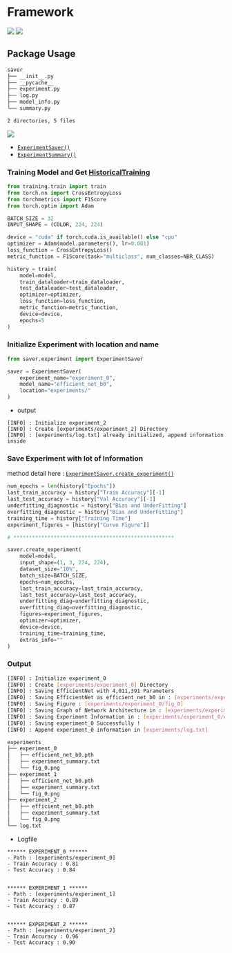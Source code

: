 # Framework
![](https://i.imgur.com/AmDCwzR.png)
![](https://i.imgur.com/G94ES7K.png)
## Package Usage
~~~bash
saver
├── __init__.py
├── __pycache__
├── experiment.py
├── log.py
├── model_info.py
└── summary.py

2 directories, 5 files
~~~
![](https://i.imgur.com/XZvtey1.png)
- [`ExperimentSaver()`](/saver/experiment.py)
- [`ExperimentSummary()`](/saver/summary.py)

### Training Model and Get [HistoricalTraining](https://github.com/widium/Pytorch-Training-Toolkit)
~~~python
from training.train import train
from torch.nn import CrossEntropyLoss
from torchmetrics import F1Score
from torch.optim import Adam

BATCH_SIZE = 32
INPUT_SHAPE = (COLOR, 224, 224)

device = "cuda" if torch.cuda.is_available() else "cpu"
optimizer = Adam(model.parameters(), lr=0.001)
loss_function = CrossEntropyLoss()
metric_function = F1Score(task="multiclass", num_classes=NBR_CLASS)

history = train(
    model=model,
    train_dataloader=train_dataloader,
    test_dataloader=test_dataloader,
    optimizer=optimizer,
    loss_function=loss_function,
    metric_function=metric_function,
    device=device,
    epochs=5
)
~~~
### Initialize Experiment with location and name
~~~python
from saver.experiment import ExperimentSaver

saver = ExperimentSaver(
    experiment_name="experiment_0",
    model_name="efficient_net_b0",
    location="experiments/"
)
~~~
- output
~~~
[INFO] : Initialize experiment_2
[INFO] : Create [experiments/experiment_2] Directory
[INFO] : [experiments/log.txt] already initialized, append information inside
~~~
### Save Experiment with lot of Information
method detail here : [`ExperimentSaver.create_experiment()`](/saver/experiment.py)
~~~python
num_epochs = len(history["Epochs"])
last_train_accuracy = history["Train Accuracy"][-1]
last_test_accuracy = history["Val Accuracy"][-1]
underfitting_diagnostic = history["Bias and UnderFitting"]
overfitting_diagnostic = history["Bias and UnderFitting"]
training_time = history["Training Time"]
experiment_figures = [history["Curve Figure"]]

# ****************************************************

saver.create_experiment(
    model=model,
    input_shape=(1, 3, 224, 224),
    dataset_size="10%",
    batch_size=BATCH_SIZE,
    epochs=num_epochs,
    last_train_accuracy=last_train_accuracy,
    last_test_accuracy=last_test_accuracy,
    underfitting_diag=underfitting_diagnostic,
    overfitting_diag=overfitting_diagnostic,
    figures=experiment_figures,
    optimizer=optimizer,
    device=device,
    training_time=training_time,
    extras_info=""
)
~~~
### Output
~~~bash
[INFO] : Initialize experiment_0
[INFO] : Create [experiments/experiment_0] Directory
[INFO] : Saving EfficientNet with 4,011,391 Parameters
[INFO] : Saving EfficientNet as efficient_net_b0 in : [experiments/experiment_0/efficient_net_b0.pth]
[INFO] : Saving Figure : [experiments/experiment_0/fig_0]
[INFO] : Saving Graph of Network Architecture in : [experiments/experiment_0/experiment_summary.txt]
[INFO] : Saving Experiment Information in : [experiments/experiment_0/experiment_summary.txt]
[INFO] : Saving experiment_0 Successfully !
[INFO] : Append experiment_0 information in [experiments/log.txt]
~~~
~~~bash
experiments
├── experiment_0
│   ├── efficient_net_b0.pth
│   ├── experiment_summary.txt
│   └── fig_0.png
├── experiment_1
│   ├── efficient_net_b0.pth
│   ├── experiment_summary.txt
│   └── fig_0.png
├── experiment_2
│   ├── efficient_net_b0.pth
│   ├── experiment_summary.txt
│   └── fig_0.png
└── log.txt
~~~
- Logfile 
~~~text
****** EXPERIMENT_0 ******
- Path : [experiments/experiment_0]
- Train Accuracy : 0.81
- Test Accuracy : 0.84


****** EXPERIMENT_1 ******
- Path : [experiments/experiment_1]
- Train Accuracy : 0.89
- Test Accuracy : 0.87


****** EXPERIMENT_2 ******
- Path : [experiments/experiment_2]
- Train Accuracy : 0.96
- Test Accuracy : 0.90

~~~